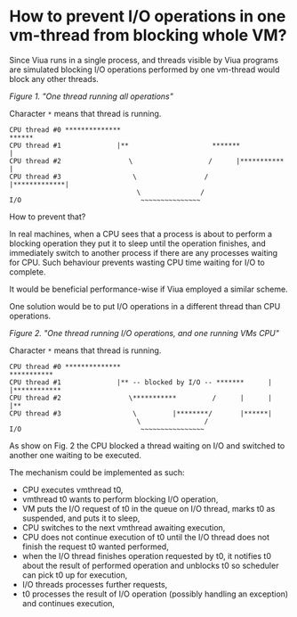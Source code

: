 # How to prevent I/O operations in one vm-thread from blocking whole VM?

Since Viua runs in a single process, and threads visible by Viua programs are
simulated blocking I/O operations performed by one vm-thread would block any
other threads.

*Figure 1. "One thread running all operations"*

Character `*` means that thread is running.

```
CPU thread #0 **************                                                      ******
CPU thread #1              |**                     *******                        |     
CPU thread #2                 \                   /      |***********             |     
CPU thread #3                  \                 /                  |*************|     
                                \               /
I/O                              ~~~~~~~~~~~~~~~
```

How to prevent that?

In real machines, when a CPU sees that a process is about to perform a blocking
operation they put it to sleep until the operation finishes, and immediately
switch to another process if there are any processes waiting for CPU.
Such behaviour prevents wasting CPU time waiting for I/O to complete.

It would be beneficial performance-wise if Viua employed a similar scheme.

One solution would be to put I/O operations in a different thread than CPU
operations.

*Figure 2. "One thread running I/O operations, and one running VMs CPU"*

Character `*` means that thread is running.

```
CPU thread #0 **************                                     ***********
CPU thread #1              |** -- blocked by I/O -- *******      |         |************
CPU thread #2                 \***********         /      |      |                     |**
CPU thread #3                  \         |********/       |******|
                                \                /
I/O                              ~~~~~~~~~~~~~~~~
```

As show on Fig. 2 the CPU blocked a thread waiting on I/O and switched
to another one waiting to be executed.

The mechanism could be implemented as such:

- CPU executes vmthread t0,
- vmthread t0 wants to perform blocking I/O operation,
- VM puts the I/O request of t0 in the queue on I/O thread, marks t0 as suspended, and
  puts it to sleep,
- CPU switches to the next vmthread awaiting execution,
- CPU does not continue execution of t0 until the I/O thread does not finish the request t0
  wanted performed,
- when the I/O thread finishes operation requested by t0, it notifies t0 about the result of
  performed operation and unblocks t0 so scheduler can pick t0 up for execution,
- I/O threads processes further requests,
- t0 processes the result of I/O operation (possibly handling an exception) and continues execution,
